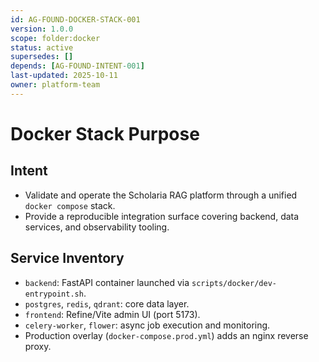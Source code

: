 ```yaml
---
id: AG-FOUND-DOCKER-STACK-001
version: 1.0.0
scope: folder:docker
status: active
supersedes: []
depends: [AG-FOUND-INTENT-001]
last-updated: 2025-10-11
owner: platform-team
---
```

# Docker Stack Purpose

## Intent
- Validate and operate the Scholaria RAG platform through a unified `docker compose` stack.
- Provide a reproducible integration surface covering backend, data services, and observability tooling.

## Service Inventory
- `backend`: FastAPI container launched via `scripts/docker/dev-entrypoint.sh`.
- `postgres`, `redis`, `qdrant`: core data layer.
- `frontend`: Refine/Vite admin UI (port 5173).
- `celery-worker`, `flower`: async job execution and monitoring.
- Production overlay (`docker-compose.prod.yml`) adds an nginx reverse proxy.

